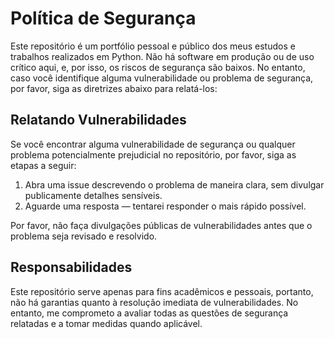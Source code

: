 # Política de Segurança

Este repositório é um portfólio pessoal e público dos meus estudos e trabalhos realizados em Python. Não há software em produção ou de uso crítico aqui, e, por isso, os riscos de segurança são baixos. No entanto, caso você identifique alguma vulnerabilidade ou problema de segurança, por favor, siga as diretrizes abaixo para relatá-los:

## Relatando Vulnerabilidades

Se você encontrar alguma vulnerabilidade de segurança ou qualquer problema potencialmente prejudicial no repositório, por favor, siga as etapas a seguir:

1. Abra uma issue descrevendo o problema de maneira clara, sem divulgar publicamente detalhes sensíveis.
2. Aguarde uma resposta — tentarei responder o mais rápido possível.

Por favor, não faça divulgações públicas de vulnerabilidades antes que o problema seja revisado e resolvido.

## Responsabilidades

Este repositório serve apenas para fins acadêmicos e pessoais, portanto, não há garantias quanto à resolução imediata de vulnerabilidades. No entanto, me comprometo a avaliar todas as questões de segurança relatadas e a tomar medidas quando aplicável.
